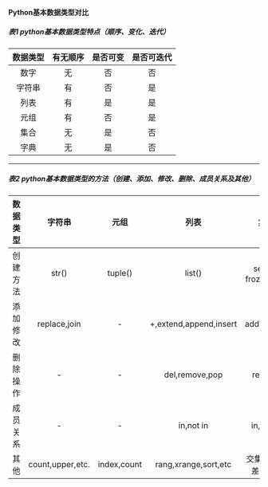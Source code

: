 #### Python基本数据类型对比

##### 表1 python基本数据类型特点（**顺序、变化、迭代**）
数据类型|有无顺序|是否可变|是否可迭代
:--------:|:--------:|:-------:|:--------:
数字|无|否|否
字符串|有|否|是
列表|有|是|是
元组|有|否|是
集合|无|是|否
字典|无|是|否


---

##### 表2 python基本数据类型的方法（**创建、添加、修改、删除、成员关系及其他**）
数据类型|字符串|元组|列表|集合|字典
:--------:|:-------------:|:-----------------------:|:-----------------------:|:----------------:|:-------------:
创建方法|str()|tuple()|list()|set()、frozenset()|dict()
添加修改|replace,join|-| +,extend,append,insert|add,update|赋值
删除操作|-|-|del,remove,pop|remove|del,clear,pop
成员关系|-|-|in,not in|in,not in|in,has_key
其他|count,upper,etc.|index,count|rang,xrange,sort,etc|交集、并、差集,etc|keys,values,etc
